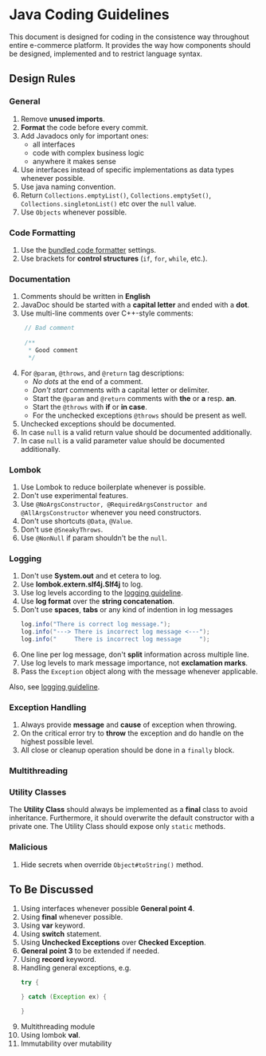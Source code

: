 # Java Coding Guidelines

This document is designed for coding in the consistence way throughout entire e-commerce platform.
It provides the way how components should be designed, implemented and to restrict language syntax.

## Design Rules

### General

1. Remove **unused imports**.
2. **Format** the code before every commit.
3. Add Javadocs only for important ones:
    - all interfaces
    - code with complex business logic
    - anywhere it makes sense
4. Use interfaces instead of specific implementations as data types whenever possible.
5. Use java naming convention.
6. Return `Collections.emptyList()`, `Collections.emptySet()`, `Collections.singletonList()` etc over the `null` value.
7. Use `Objects` whenever possible.

### Code Formatting

1. Use the [bundled code formatter](./formatting/.editorconfig) settings.
2. Use brackets for **control structures** (`if`, `for`, `while`, etc.).

### Documentation

1. Comments should be written in **English**
2. JavaDoc should be started with a **capital letter** and ended with a **dot**.
3. Use multi-line comments over C++-style comments:
   ```java
    // Bad comment
    
    /**
     * Good comment
     */
    ```
4. For `@param`, `@throws`, and `@return` tag descriptions:
   - *No dots* at the end of a comment.
   - *Don't start* comments with a capital letter or delimiter.
   - Start the `@param` and `@return` comments with **the** or **a** resp. **an**.
   - Start the `@throws` with **if** or **in case**.
   - For the unchecked exceptions `@throws` should be present as well.
5. Unchecked exceptions should be documented.
6. In case `null` is a valid return value should be documented additionally.
7. In case `null` is a valid parameter value should be documented additionally.

### Lombok

1. Use Lombok to reduce boilerplate whenever is possible.
2. Don't use experimental features. 
3. Use `@NoArgsConstructor, @RequiredArgsConstructor and @AllArgsConstructor` whenever you need constructors.
4. Don't use shortcuts `@Data`, `@Value`.
5. Don't use `@SneakyThrows`.
6. Use `@NonNull` if param shouldn't be the `null`.

### Logging 

1. Don't use **System.out** and et cetera to log.
2. Use **lombok.extern.slf4j.Slf4j** to log.
3. Use log levels according to the [logging guideline](./Logging.md#log-levels).
4. Use **log format** over the **string concatenation**.
5. Don't use **spaces**, **tabs** or any kind of indention in log messages
   ```java
   log.info("There is correct log message.");
   log.info("---> There is incorrect log message <---");
   log.info("     There is incorrect log message     ");
   ```
6. One line per log message, don't **split** information across multiple line.
7. Use log levels to mark message importance, not **exclamation marks**.
8. Pass the `Exception` object along with the message whenever applicable.

Also, see [logging guideline](./Logging.md).

### Exception Handling 

1. Always provide **message** and **cause** of exception when throwing.
2. On the critical error try to **throw** the exception and do handle on the highest possible level.
3. All close or cleanup operation should be done in a `finally` block.

### Multithreading

### Utility Classes 

The **Utility Class** should always be implemented as a **final** class 
to avoid inheritance. Furthermore, it should overwrite the default constructor 
with a private one. The Utility Class should expose only `static` methods.

### Malicious

1. Hide secrets when override `Object#toString()` method.

## To Be Discussed

1. Using interfaces whenever possible **General point 4**.
2. Using **final** whenever possible.
3. Using **var** keyword.
4. Using **switch** statement.
5. Using **Unchecked Exceptions** over **Checked Exception**.
6. **General point 3** to be extended if needed. 
7. Using **record** keyword.
8. Handling general exceptions, e.g. 
   ```java
   try {
   
   } catch (Exception ex) {
   
   }
   ```
9. Multithreading module
10. Using lombok **val**. 
11. Immutability over mutability
